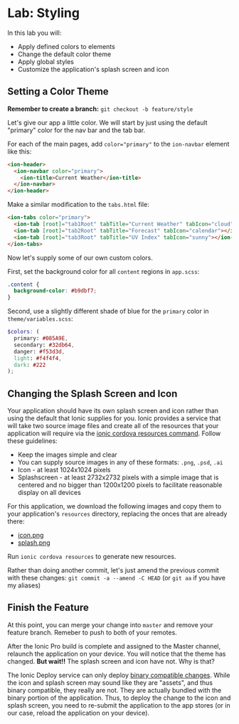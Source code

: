 # Lab: Styling

In this lab you will:

* Apply defined colors to elements
* Change the default color theme
* Apply global styles
* Customize the application's splash screen and icon


## Setting a Color Theme

**Remember to create a branch:** `git checkout -b feature/style`

Let's give our app a little color. We will start by just using the default "primary" color for the nav bar and the tab bar.

For each of the main pages, add `color="primary"` to the `ion-navbar` element like this:

```html
<ion-header>
  <ion-navbar color="primary">
    <ion-title>Current Weather</ion-title>
  </ion-navbar>
</ion-header>
```

Make a similar modification to the `tabs.html` file:

```html
<ion-tabs color="primary">
  <ion-tab [root]="tab1Root" tabTitle="Current Weather" tabIcon="cloud"></ion-tab>
  <ion-tab [root]="tab2Root" tabTitle="Forecast" tabIcon="calendar"></ion-tab>
  <ion-tab [root]="tab3Root" tabTitle="UV Index" tabIcon="sunny"></ion-tab>
</ion-tabs>
```

Now let's supply some of our own custom colors.

First, set the background color for all `content` regions in `app.scss`:

```scss
.content {
  background-color: #b9dbf7;
}
```

Second, use a slightly different shade of blue for the `primary` color in `theme/variables.scss`:

```scss
$colors: (
  primary: #085A9E,
  secondary: #32db64,
  danger: #f53d3d,
  light: #f4f4f4,
  dark: #222
);
```

## Changing the Splash Screen and Icon

Your application should have its own splash screen and icon rather than using the default that Ionic supplies for you. Ionic provides a service that will take two source image files and create all of the resources that your application will require via the <a href="https://ionicframework.com/docs/cli/cordova/resources/" target="_blank">ionic cordova resources command</a>. Follow these guidelines:

* Keep the images simple and clear
* You can supply source images in any of these formats: `.png`, `.psd`, `.ai`
* Icon - at least 1024x1024 pixels
* Splashscreen - at least 2732x2732 pixels with a simple image that is centered and no bigger than 1200x1200 pixels to facilitate reasonable display on all devices

For this application, we download the following images and copy them to your application's `resources` directory, replacing the onces that are already there:

* <a download href="/assets/images/icon.png">icon.png</a>
* <a download href="/assets/images/splash.png">splash.png</a>

Run `ionic cordova resources` to generate new resources.

Rather than doing another commit, let's just amend the previous commit with these changes: `git commit -a --amend -C HEAD` (or `git aa` if you have my aliases)

## Finish the Feature

At this point, you can merge your change into `master` and remove your feature branch. Remeber to push to both of your remotes.

After the Ionic Pro build is complete and assigned to the Master channel, relaunch the application on your device. You will notice that the theme has changed. **But wait!!** The splash screen and icon have not. Why is that?

The Ionic Deploy service can only deploy <a href="https://ionic.zendesk.com/hc/en-us/articles/360002243614-What-Are-Binary-Compatible-Changes-" target="_blank">binary compatible changes</a>. While the icon and splash screen may sound like they are "assets", and thus binary compatible, they really are not. They are actually bundled with the binary portion of the application. Thus, to deploy the change to the icon and splash screen, you need to re-submit the application to the app stores (or in our case, reload the application on your device).